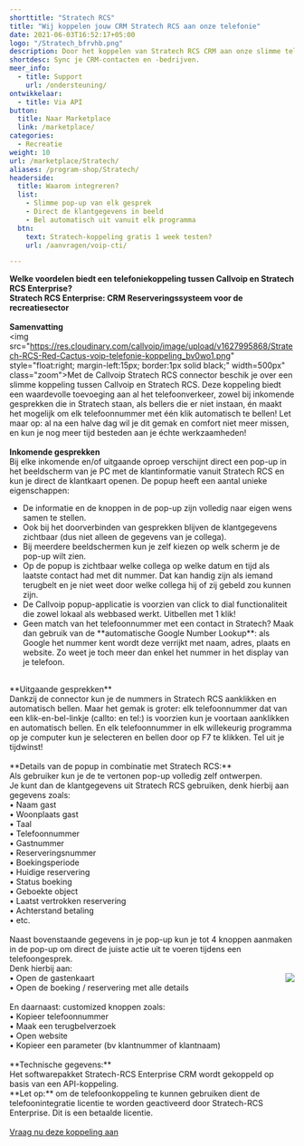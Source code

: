```yaml
---
shorttitle: "Stratech RCS"
title: "Wij koppelen jouw CRM Stratech RCS aan onze telefonie"
date: 2021-06-03T16:52:17+05:00
logo: "/Stratech_bfrvhb.png"
description: Door het koppelen van Stratech RCS CRM aan onze slimme telefonie werk je een stuk efficienter.
shortdesc: Sync je CRM-contacten en -bedrijven.
meer_info:
  - title: Support
    url: /ondersteuning/
ontwikkelaar:
  - title: Via API
button:
  title: Naar Marketplace
  link: /marketplace/
categories:
  - Recreatie
weight: 10
url: /marketplace/Stratech/
aliases: /program-shop/Stratech/
headerside:
  title: Waarom integreren?
  list:
    - Slimme pop-up van elk gesprek
    - Direct de klantgegevens in beeld
    - Bel automatisch uit vanuit elk programma
  btn:
    text: Stratech-koppeling gratis 1 week testen?
    url: /aanvragen/voip-cti/

---
```


**Welke voordelen biedt een telefoniekoppeling tussen Callvoip en Stratech RCS Enterprise?<br>
Stratech RCS Enterprise: CRM Reserveringssysteem voor de recreatiesector**<br>
<br>
**Samenvatting** <br>
<img src="https://res.cloudinary.com/callvoip/image/upload/v1627995868/Stratech-RCS-Red-Cactus-voip-telefonie-koppeling_bv0wo1.png" style="float:right; margin-left:15px; border:1px solid black;" width=500px" class="zoom">Met de Callvoip Stratech RCS connector beschik je over een slimme koppeling tussen Callvoip en Stratech RCS. Deze koppeling biedt een waardevolle toevoeging aan al het telefoonverkeer, zowel bij inkomende gesprekken die in Stratech staan, als bellers die er niet instaan, én maakt het mogelijk om elk telefoonnummer met één klik automatisch te bellen! Let maar op: al na een halve dag wil je dit gemak en comfort niet meer missen, en kun je nog meer tijd besteden aan je échte werkzaamheden!<br>
<br>
**Inkomende gesprekken**<br>
Bij elke inkomende en/of uitgaande oproep verschijnt direct een pop-up in het beeldscherm van je PC met de klantinformatie vanuit Stratech RCS en kun je direct de klantkaart openen. De popup heeft een aantal unieke eigenschappen:<br>
<div class="usp-list">
<ul>
<li>De informatie en de knoppen in de pop-up zijn volledig naar eigen wens samen te stellen.</li>
<li>Ook bij het doorverbinden van gesprekken blijven de klantgegevens zichtbaar (dus niet alleen de gegevens van je collega).</li>
<li>Bij meerdere beeldschermen kun je zelf kiezen op welk scherm je de pop-up wilt zien.</li>
<li>Op de popup is zichtbaar welke collega op welke datum en tijd als laatste contact had met dit nummer. Dat kan handig zijn als iemand terugbelt en je niet weet door welke collega hij of zij gebeld zou kunnen zijn.</li>
<li>De Callvoip popup-applicatie is voorzien van click to dial functionaliteit die zowel lokaal als webbased werkt. Uitbellen met 1 klik!</li>
<li>Geen match van het telefoonnummer met een contact in Stratech? Maak dan gebruik van de **automatische Google Number Lookup**: als Google het nummer kent wordt deze verrijkt met naam, adres, plaats en website. Zo weet je toch meer dan enkel het nummer in het display van je telefoon.</li>
</ul>
</div>
<br>
**Uitgaande gesprekken**<br>
Dankzij de connector kun je de nummers in Stratech RCS aanklikken en automatisch bellen. Maar het gemak is groter: elk telefoonnummer dat van een klik-en-bel-linkje (callto: en tel:) is voorzien kun je voortaan aanklikken en automatisch bellen. En elk telefoonnummer in elk willekeurig programma op je computer kun je selecteren en bellen door op F7 te klikken. Tel uit je tijdwinst! <br>
<br>
**Details van de popup in combinatie met Stratech RCS:**<br>
Als gebruiker kun je de te vertonen pop-up volledig zelf ontwerpen. <br>
Je kunt dan de klantgegevens uit Stratech RCS gebruiken, denk hierbij aan gegevens zoals: <br>
• Naam gast <br>
• Woonplaats gast <br>
• Taal <br>
• Telefoonnummer <br>
• Gastnummer <br>
• Reserveringsnummer <br>
• Boekingsperiode <br>
• Huidige reservering <br>
• Status boeking <br>
• Geboekte object <br>
• Laatst vertrokken reservering <br>
• Achterstand betaling <br>
• etc. <br>
<br>
Naast bovenstaande gegevens in je pop-up kun je tot 4 knoppen aanmaken in de pop-up om direct de juiste actie uit te voeren tijdens een telefoongesprek. <br>
Denk hierbij aan:<br><img src="https://res.cloudinary.com/callvoip/image/upload/popup_crm_jmr7fc.png" style="float:right">
• Open de gastenkaart <br>
• Open de boeking / reservering met alle details<br>
<br>
En daarnaast: customized knoppen zoals: <br>
• Kopieer telefoonnummer<br>
• Maak een terugbelverzoek<br>
• Open website <br>
• Kopieer een parameter (bv klantnummer of klantnaam) <br>
<br>
**Technische gegevens:**<br>
Het softwarepakket Stratech-RCS Enterprise CRM wordt gekoppeld op basis van een API-koppeling. <br>
**Let op:** om de telefoonkoppeling te kunnen gebruiken dient de telefoonintegratie licentie te worden geactiveerd door Stratech-RCS Enterprise. Dit is een betaalde licentie.<br>
<br>
<a href="/aanvragen/voip-cti/" class="button">Vraag nu deze koppeling aan</a>
